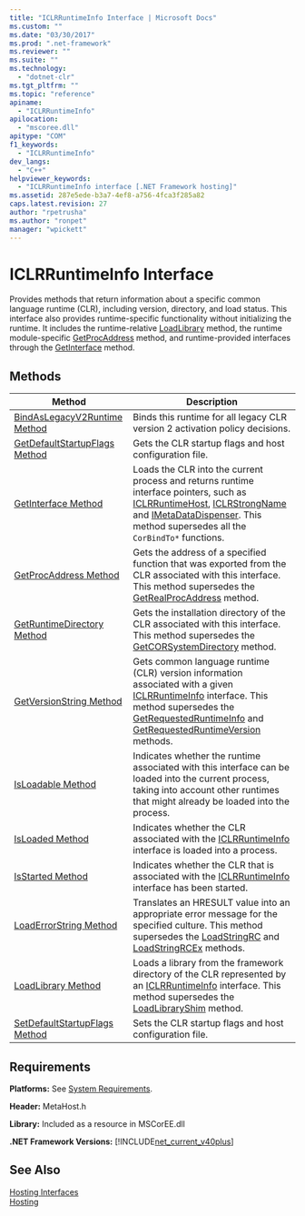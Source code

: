 ```yaml
---
title: "ICLRRuntimeInfo Interface | Microsoft Docs"
ms.custom: ""
ms.date: "03/30/2017"
ms.prod: ".net-framework"
ms.reviewer: ""
ms.suite: ""
ms.technology: 
  - "dotnet-clr"
ms.tgt_pltfrm: ""
ms.topic: "reference"
apiname: 
  - "ICLRRuntimeInfo"
apilocation: 
  - "mscoree.dll"
apitype: "COM"
f1_keywords: 
  - "ICLRRuntimeInfo"
dev_langs: 
  - "C++"
helpviewer_keywords: 
  - "ICLRRuntimeInfo interface [.NET Framework hosting]"
ms.assetid: 287e5ede-b3a7-4ef8-a756-4fca3f285a82
caps.latest.revision: 27
author: "rpetrusha"
ms.author: "ronpet"
manager: "wpickett"
---
```

# ICLRRuntimeInfo Interface
Provides methods that return information about a specific common language runtime (CLR), including version, directory, and load status. This interface also provides runtime-specific functionality without initializing the runtime. It includes the runtime-relative [LoadLibrary](../../../../docs/framework/unmanaged-api/hosting/iclrruntimeinfo-loadlibrary-method.md) method, the runtime module-specific [GetProcAddress](../../../../docs/framework/unmanaged-api/hosting/iclrruntimeinfo-getprocaddress-method.md) method, and runtime-provided interfaces through the [GetInterface](../../../../docs/framework/unmanaged-api/hosting/iclrruntimeinfo-getinterface-method.md) method.  
  
## Methods  
  
|Method|Description|  
|------------|-----------------|  
|[BindAsLegacyV2Runtime Method](../../../../docs/framework/unmanaged-api/hosting/iclrruntimeinfo-bindaslegacyv2runtime-method.md)|Binds this runtime for all legacy CLR version 2 activation policy decisions.|  
|[GetDefaultStartupFlags Method](../../../../docs/framework/unmanaged-api/hosting/iclrruntimeinfo-getdefaultstartupflags-method.md)|Gets the CLR startup flags and host configuration file.|  
|[GetInterface Method](../../../../docs/framework/unmanaged-api/hosting/iclrruntimeinfo-getinterface-method.md)|Loads the CLR into the current process and returns runtime interface pointers, such as [ICLRRuntimeHost](../../../../docs/framework/unmanaged-api/hosting/iclrruntimehost-interface.md), [ICLRStrongName](../../../../docs/framework/unmanaged-api/hosting/iclrstrongname-interface.md) and [IMetaDataDispenser](../../../../docs/framework/unmanaged-api/metadata/imetadatadispenser-interface.md). This method supersedes all the `CorBindTo*` functions.|  
|[GetProcAddress Method](../../../../docs/framework/unmanaged-api/hosting/iclrruntimeinfo-getprocaddress-method.md)|Gets the address of a specified function that was exported from the CLR associated with this interface. This method supersedes the [GetRealProcAddress](../../../../docs/framework/unmanaged-api/hosting/getrealprocaddress-function.md) method.|  
|[GetRuntimeDirectory Method](../../../../docs/framework/unmanaged-api/hosting/iclrruntimeinfo-getruntimedirectory-method.md)|Gets the installation directory of the CLR associated with this interface. This method supersedes the [GetCORSystemDirectory](../../../../docs/framework/unmanaged-api/hosting/getcorsystemdirectory-function.md) method.|  
|[GetVersionString Method](../../../../docs/framework/unmanaged-api/hosting/iclrruntimeinfo-getversionstring-method.md)|Gets common language runtime (CLR) version information associated with a given [ICLRRuntimeInfo](../../../../docs/framework/unmanaged-api/hosting/iclrruntimeinfo-interface.md) interface. This method supersedes the [GetRequestedRuntimeInfo](../../../../docs/framework/unmanaged-api/hosting/getrequestedruntimeinfo-function.md) and [GetRequestedRuntimeVersion](../../../../docs/framework/unmanaged-api/hosting/getrequestedruntimeversion-function.md) methods.|  
|[IsLoadable Method](../../../../docs/framework/unmanaged-api/hosting/iclrruntimeinfo-isloadable-method.md)|Indicates whether the runtime associated with this interface can be loaded into the current process, taking into account other runtimes that might already be loaded into the process.|  
|[IsLoaded Method](../../../../docs/framework/unmanaged-api/hosting/iclrruntimeinfo-isloaded-method.md)|Indicates whether the CLR associated with the [ICLRRuntimeInfo](../../../../docs/framework/unmanaged-api/hosting/iclrruntimeinfo-interface.md) interface is loaded into a process.|  
|[IsStarted Method](../../../../docs/framework/unmanaged-api/hosting/iclrruntimeinfo-isstarted-method.md)|Indicates whether the CLR that is associated with the [ICLRRuntimeInfo](../../../../docs/framework/unmanaged-api/hosting/iclrruntimeinfo-interface.md) interface has been started.|  
|[LoadErrorString Method](../../../../docs/framework/unmanaged-api/hosting/iclrruntimeinfo-loaderrorstring-method.md)|Translates an HRESULT value into an appropriate error message for the specified culture. This method supersedes the [LoadStringRC](../../../../docs/framework/unmanaged-api/hosting/loadstringrc-function.md) and [LoadStringRCEx](../../../../docs/framework/unmanaged-api/hosting/loadstringrcex-function.md) methods.|  
|[LoadLibrary Method](../../../../docs/framework/unmanaged-api/hosting/iclrruntimeinfo-loadlibrary-method.md)|Loads a library from the framework directory of the CLR represented by an [ICLRRuntimeInfo](../../../../docs/framework/unmanaged-api/hosting/iclrruntimeinfo-interface.md) interface. This method supersedes the [LoadLibraryShim](../../../../docs/framework/unmanaged-api/hosting/loadlibraryshim-function.md) method.|  
|[SetDefaultStartupFlags Method](../../../../docs/framework/unmanaged-api/hosting/iclrruntimeinfo-setdefaultstartupflags-method.md)|Sets the CLR startup flags and host configuration file.|  
  
## Requirements  
 **Platforms:** See [System Requirements](../../../../docs/framework/get-started/system-requirements.md).  
  
 **Header:** MetaHost.h  
  
 **Library:** Included as a resource in MSCorEE.dll  
  
 **.NET Framework Versions:** [!INCLUDE[net_current_v40plus](../../../../includes/net-current-v40plus-md.md)]  
  
## See Also  
 [Hosting Interfaces](../../../../docs/framework/unmanaged-api/hosting/hosting-interfaces.md)   
 [Hosting](../../../../docs/framework/unmanaged-api/hosting/index.md)